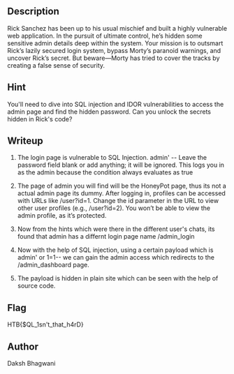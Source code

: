## Description

Rick Sanchez has been up to his usual mischief and built a highly vulnerable web application. In the pursuit of ultimate control, he’s hidden some sensitive admin details deep within the system. Your mission is to outsmart Rick’s lazily secured login system, bypass Morty’s paranoid warnings, and uncover Rick’s secret. But beware—Morty has tried to cover the tracks by creating a false sense of security.

## Hint
You'll need to dive into SQL injection and IDOR vulnerabilities to access the admin page and find the hidden password. Can you unlock the secrets hidden in Rick's code?


## Writeup

1) The login page is vulnerable to SQL Injection. admin' -- Leave the password field blank or add anything; it will be ignored. This logs you in as the admin because the condition always evaluates as true

2) The page of admin you will find will be the HoneyPot page, thus its not a actual admin page its dummy. After logging in, profiles can be accessed with URLs like /user?id=1. Change the id parameter in the URL to view other user profiles (e.g., /user?id=2). You won’t be able to view the admin profile, as it’s protected.

3) Now from the hints which were there in the different user's chats, its found that admin has a differnt login page name /admin_login

4) Now with the help of SQL injection, using a certain payload which is admin' or 1=1-- we can gain the admin access which redirects to the /admin_dashboard page.

5) The payload is hidden in plain site which can be seen with the help of source code.

## Flag
HTB{$QL_1sn't_that_h4rD}

## Author
Daksh Bhagwani

